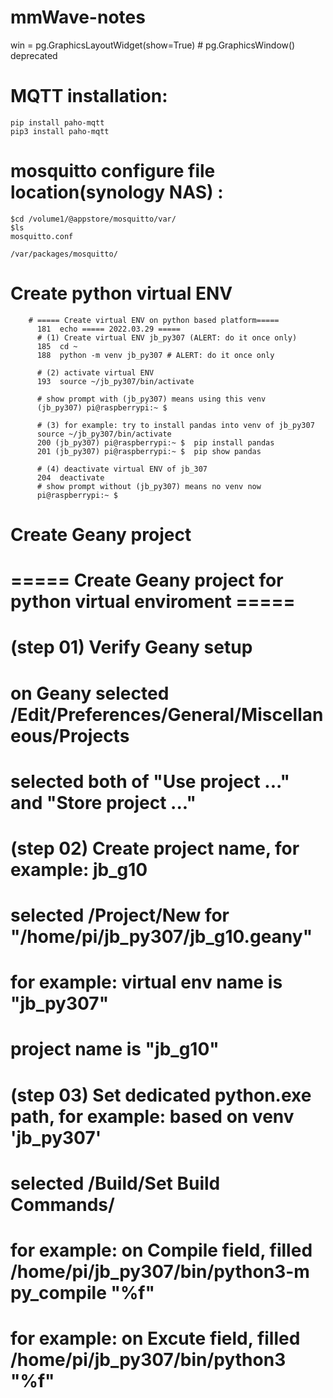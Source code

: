 # mmWave-notes

win = pg.GraphicsLayoutWidget(show=True) # pg.GraphicsWindow() deprecated



# MQTT installation:
    pip install paho-mqtt
    pip3 install paho-mqtt
    
    

# mosquitto configure file location(synology NAS) :
    $cd /volume1/@appstore/mosquitto/var/
    $ls
    mosquitto.conf
    
    /var/packages/mosquitto/
    
    
# Create python virtual ENV 

        # ===== Create virtual ENV on python based platform=====
          181  echo ===== 2022.03.29 =====  
          # (1) Create virtual ENV jb_py307 (ALERT: do it once only)  
          185  cd ~
          188  python -m venv jb_py307 # ALERT: do it once only

          # (2) activate virtual ENV
          193  source ~/jb_py307/bin/activate

          # show prompt with (jb_py307) means using this venv  
          (jb_py307) pi@raspberrypi:~ $

          # (3) for example: try to install pandas into venv of jb_py307
          source ~/jb_py307/bin/activate
          200 (jb_py307) pi@raspberrypi:~ $  pip install pandas
          201 (jb_py307) pi@raspberrypi:~ $  pip show pandas

          # (4) deactivate virtual ENV of jb_307
          204  deactivate
          # show prompt without (jb_py307) means no venv now
          pi@raspberrypi:~ $ 

# Create Geany project

# ===== Create Geany project for python virtual enviroment =====
# (step 01) Verify Geany setup
#           on Geany selected /Edit/Preferences/General/Miscellaneous/Projects
#           selected both of "Use project ..." and "Store project ..."  

# (step 02) Create project name, for example: jb_g10 
#           selected /Project/New for "/home/pi/jb_py307/jb_g10.geany" 
#           for example: virtual env name is "jb_py307"
#                        project name is "jb_g10"

# (step 03) Set dedicated python.exe path, for example: based on venv 'jb_py307' 
#           selected /Build/Set Build Commands/ 
#           for example: on Compile field, filled /home/pi/jb_py307/bin/python3-m py_compile "%f"  
#           for example: on Excute field,  filled /home/pi/jb_py307/bin/python3 "%f" 
